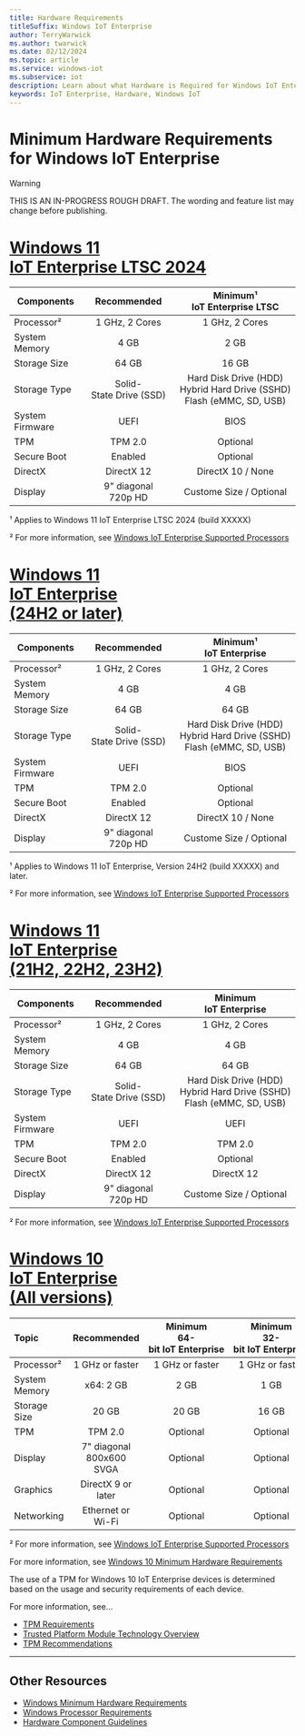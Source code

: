 ```yaml
---
title: Hardware Requirements
titleSuffix: Windows IoT Enterprise
author: TerryWarwick
ms.author: twarwick
ms.date: 02/12/2024
ms.topic: article
ms.service: windows-iot
ms.subservice: iot
description: Learn about what Hardware is Required for Windows IoT Enterprise.
keywords: IoT Enterprise, Hardware, Windows IoT
---
```


# Minimum Hardware Requirements for Windows IoT Enterprise

> [!WARNING]
> THIS IS AN IN-PROGRESS ROUGH DRAFT. The wording and feature list may change before publishing.

# [Windows&nbsp;11</br>IoT&nbsp;Enterprise&nbsp;LTSC&nbsp;2024](#tab/LTSC2024)

| Components        | Recommended                       | Minimum¹</br>IoT&nbsp;Enterprise&nbsp;LTSC |
| ----------------- |:---------------------------------:|:------------------------------------------:|
| Processor²        | 1&nbsp;GHz,&nbsp;2 Cores          | 1&nbsp;GHz,&nbsp;2&nbsp;Cores              |
| System Memory     |  4 GB                             |  2 GB                                      |
| Storage Size      | 64 GB                             | 16 GB                                      |
| Storage Type      | Solid-State&nbsp;Drive&nbsp;(SSD) |  Hard&nbsp;Disk&nbsp;Drive&nbsp;(HDD)</br> Hybrid&nbsp;Hard&nbsp;Drive&nbsp;(SSHD) </br> Flash&nbsp;(eMMC,&nbsp;SD,&nbsp;USB)  |
| System Firmware   | UEFI                              | BIOS                                       |
| TPM               | TPM 2.0                           | Optional                                   |
| Secure Boot       | Enabled                           | Optional                                   |
| DirectX           | DirectX 12                        | DirectX 10 / None                          |
| Display           | 9" diagonal</br>720p HD           | Custome Size / Optional                    |

¹ Applies to Windows 11 IoT Enterprise LTSC 2024 (build XXXXX)

² For more information, see [Windows IoT Enterprise Supported Processors](Processor_Requirements.md)

# [Windows&nbsp;11</br>IoT&nbsp;Enterprise</br>(24H2&nbsp;or&nbsp;later)](#tab/win1124h2)

| Components        | Recommended               | Minimum¹</br>IoT&nbsp;Enterprise |
| ----------------- |:-------------------------:|:--------------------------------:|
| Processor²         | 1&nbsp;GHz,&nbsp;2 Cores  | 1&nbsp;GHz,&nbsp;2&nbsp;Cores   |
| System Memory     |  4 GB                     |  4 GB                            |
| Storage Size      | 64 GB                     | 64 GB                            |
| Storage Type      | Solid-State&nbsp;Drive&nbsp;(SSD)   | Hard&nbsp;Disk&nbsp;Drive&nbsp;(HDD)</br> Hybrid&nbsp;Hard&nbsp;Drive&nbsp;(SSHD) </br> Flash&nbsp;(eMMC,&nbsp;SD,&nbsp;USB)  |
| System Firmware   | UEFI                      | BIOS                             |
| TPM               | TPM 2.0                   | Optional                         |
| Secure Boot       | Enabled                   | Optional                         |
| DirectX           | DirectX 12                | DirectX 10 / None                |
| Display           | 9" diagonal</br>720p HD   | Custome Size / Optional          |

¹ Applies to Windows 11 IoT Enterprise, Version 24H2 (build XXXXX) and later.

² For more information, see [Windows IoT Enterprise Supported Processors](Processor_Requirements.md)

# [Windows&nbsp;11</br>IoT&nbsp;Enterprise</br>(21H2,&nbsp;22H2,&nbsp;23H2)](#tab/win1121H2to23H2)

| Components        | Recommended                         | Minimum</br>IoT&nbsp;Enterprise  |
| ----------------- |:-----------------------------------:|:--------------------------------:|
| Processor²        | 1&nbsp;GHz,&nbsp;2 Cores            | 1&nbsp;GHz,&nbsp;2&nbsp;Cores    |
| System Memory     |  4 GB                               |  4 GB                            |
| Storage Size      | 64 GB                               | 64 GB                            |
| Storage Type      | Solid-State&nbsp;Drive&nbsp;(SSD)   | Hard&nbsp;Disk&nbsp;Drive&nbsp;(HDD)</br> Hybrid&nbsp;Hard&nbsp;Drive&nbsp;(SSHD) </br> Flash&nbsp;(eMMC,&nbsp;SD,&nbsp;USB)  |
| System Firmware   | UEFI                                | UEFI                             |
| TPM               | TPM 2.0                             | TPM 2.0                          |
| Secure Boot       | Enabled                             | Optional                         |
| DirectX           | DirectX 12                          | DirectX 12                       |
| Display           | 9" diagonal</br>720p HD             | Custome Size / Optional          |

² For more information, see [Windows IoT Enterprise Supported Processors](Processor_Requirements.md)

# [Windows&nbsp;10</br>IoT&nbsp;Enterprise</br>(All&nbsp;versions)](#tab/win10)

| Topic         | Recommended                    | Minimum</br>64-bit&nbsp;IoT&nbsp;Enterprise | Minimum</br>32-bit&nbsp;IoT&nbsp;Enterprise |
|:--------------|:------------------------------:|:-------------------------------------------:|:------------------------------:|
| Processor²    | 1&nbsp;GHz&nbsp;or&nbsp;faster | 1&nbsp;GHz&nbsp;or&nbsp;faster              | 1&nbsp;GHz&nbsp;or&nbsp;faster |
| System Memory | x64: 2 GB                      | 2 GB                                        | 1 GB                           |
| Storage Size  | 20 GB                          | 20 GB                                       | 16 GB                          |
| TPM           | TPM 2.0                        | Optional                                    | Optional                       |
| Display       | 7" diagonal</br>800x600 SVGA   | Optional                                    | Optional                       |
| Graphics      | DirectX 9 or later             | Optional                                    | Optional                       |
| Networking    | Ethernet or Wi-Fi              | Optional                                    | Optional                       |

² For more information, see [Windows IoT Enterprise Supported Processors](Processor_Requirements.md)

For more information, see [Windows 10 Minimum Hardware Requirements](https://download.microsoft.com/download/c/1/5/c150e1ca-4a55-4a7e-94c5-bfc8c2e785c5/Windows%2010%20Minimum%20Hardware%20Requirements.pdf)

The use of a TPM for Windows 10 IoT Enterprise devices is determined based on the usage and security requirements of each device.  

For more information, see...

- [TPM Requirements](/windows-hardware/design/minimum/minimum-hardware-requirements-overview#37-trusted-platform-module-tpm)
- [Trusted Platform Module Technology Overview](/windows/security/information-protection/tpm/trusted-platform-module-overview)
- [TPM Recommendations](/windows/security/information-protection/tpm/tpm-recommendations)

---

## Other Resources

* [Windows Minimum Hardware Requirements](/windows-hardware/design/minimum/minimum-hardware-requirements-overview)
* [Windows Processor Requirements](/windows-hardware/design/minimum/windows-processor-requirements)
* [Hardware Component Guidelines](/windows-hardware/design/component-guidelines/components)
